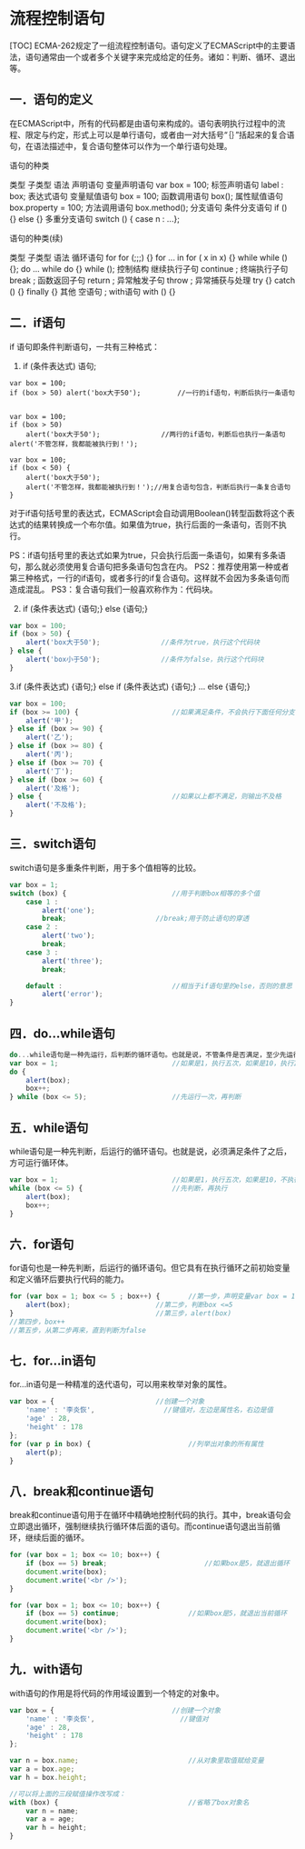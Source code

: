 # 流程控制语句
[TOC]
ECMA-262规定了一组流程控制语句。语句定义了ECMAScript中的主要语法，语句通常由一个或者多个关键字来完成给定的任务。诸如：判断、循环、退出等。

## 一．语句的定义

在ECMAScript中，所有的代码都是由语句来构成的。语句表明执行过程中的流程、限定与约定，形式上可以是单行语句，或者由一对大括号“｛｝”括起来的复合语句，在语法描述中，复合语句整体可以作为一个单行语句处理。

语句的种类

类型	子类型	语法
声明语句	变量声明语句	var box = 100;
	标签声明语句	label : box;
表达式语句	变量赋值语句	box = 100;
	函数调用语句	box();
	属性赋值语句	box.property = 100;
	方法调用语句	box.method();
分支语句	条件分支语句	if () {} else {}
	多重分支语句	switch () { case n : ...};

语句的种类(续)

类型	子类型	语法
循环语句	for	for (;;;) {}
	for ... in	for ( x in x) {}
	while	while () {};
	do ... while	do {} while ();
控制结构	继续执行子句	continue ;
	终端执行子句	break ;
	函数返回子句	return ;
	异常触发子句	throw ;
	异常捕获与处理	try {} catch () {} finally {}
其他	空语句	;
	with语句	with () {}


## 二．if语句
if 语句即条件判断语句，一共有三种格式：

1. if (条件表达式) 语句;
```
var box = 100;
if (box > 50) alert('box大于50');			//一行的if语句，判断后执行一条语句


var box = 100;
if (box > 50) 
	alert('box大于50');				//两行的if语句，判断后也执行一条语句
alert('不管怎样，我都能被执行到！');

var box = 100;
if (box < 50) {
	alert('box大于50');
	alert('不管怎样，我都能被执行到！');//用复合语句包含，判断后执行一条复合语句
}
```
对于if语句括号里的表达式，ECMAScript会自动调用Boolean()转型函数将这个表达式的结果转换成一个布尔值。如果值为true，执行后面的一条语句，否则不执行。


PS：if语句括号里的表达式如果为true，只会执行后面一条语句，如果有多条语句，那么就必须使用复合语句把多条语句包含在内。
PS2：推荐使用第一种或者第三种格式，一行的if语句，或者多行的if复合语句。这样就不会因为多条语句而造成混乱。
PS3：复合语句我们一般喜欢称作为：代码块。

2. if (条件表达式) {语句;} else {语句;}
```javascript
var box = 100;
if (box > 50) {
	alert('box大于50');				//条件为true，执行这个代码块
} else {
	alert('box小于50');				//条件为false，执行这个代码块
} 
```

3.if (条件表达式) {语句;} else if (条件表达式) {语句;} ... else {语句;} 
```javascript
var box = 100;
if (box >= 100) {						//如果满足条件，不会执行下面任何分支
	alert('甲');
} else if (box >= 90) {
	alert('乙');
} else if (box >= 80) {
	alert('丙');
} else if (box >= 70) {
	alert('丁');
} else if (box >= 60) {
	alert('及格');
} else {								//如果以上都不满足，则输出不及格
	alert('不及格');
}
```

## 三．switch语句
switch语句是多重条件判断，用于多个值相等的比较。
```javascript
var box = 1;
switch (box) {							//用于判断box相等的多个值
	case 1 :
		alert('one');
		break;						//break;用于防止语句的穿透
	case 2 : 
		alert('two');
		break;
	case 3 : 
		alert('three');
		break;

	default :							//相当于if语句里的else，否则的意思
		alert('error');
}
```

## 四．do...while语句
```javascript
do...while语句是一种先运行，后判断的循环语句。也就是说，不管条件是否满足，至少先运行一次循环体。
var box = 1;							//如果是1，执行五次，如果是10，执行1次
do {
	alert(box);
	box++;
} while (box <= 5);						//先运行一次，再判断
```


## 五．while语句
while语句是一种先判断，后运行的循环语句。也就是说，必须满足条件了之后，方可运行循环体。
```javascript
var box = 1;							//如果是1，执行五次，如果是10，不执行
while (box <= 5) {						//先判断，再执行
	alert(box);
	box++;
}
```
## 六．for语句
for语句也是一种先判断，后运行的循环语句。但它具有在执行循环之前初始变量和定义循环后要执行代码的能力。
```javascript
for (var box = 1; box <= 5 ; box++) {		//第一步，声明变量var box = 1;
	alert(box);						//第二步，判断box <=5
}									//第三步，alert(box)
//第四步，box++
//第五步，从第二步再来，直到判断为false
```

## 七．for...in语句
for...in语句是一种精准的迭代语句，可以用来枚举对象的属性。
```javascript
var box = {							//创建一个对象
	'name' : '李炎恢',					//键值对，左边是属性名，右边是值
	'age' : 28,
	'height' : 178
};
for (var p in box) {						//列举出对象的所有属性
	alert(p);
}
```


## 八．break和continue语句
break和continue语句用于在循环中精确地控制代码的执行。其中，break语句会立即退出循环，强制继续执行循环体后面的语句。而continue语句退出当前循环，继续后面的循环。
```javascript
for (var box = 1; box <= 10; box++) {
	if (box == 5) break;						//如果box是5，就退出循环
	document.write(box);
	document.write('<br />');
}

for (var box = 1; box <= 10; box++) {
	if (box == 5) continue;					//如果box是5，就退出当前循环
	document.write(box);
	document.write('<br />');
}
```


## 九．with语句
with语句的作用是将代码的作用域设置到一个特定的对象中。
```javascript
var box = {								//创建一个对象
	'name' : '李炎恢',						//键值对
	'age' : 28,
	'height' : 178
};

var n = box.name;							//从对象里取值赋给变量
var a = box.age;
var h = box.height;

//可以将上面的三段赋值操作改写成：
with (box) {								//省略了box对象名
	var n = name;
	var a = age;
	var h = height;
}
```